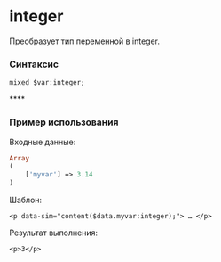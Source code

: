 # integer

Преобразует тип переменной в integer.

### **Синтаксис**

```text
mixed $var:integer;
```

\*\*\*\*

### **Пример использования**

Входные данные:

```php
Array
(
    ['myvar'] => 3.14
)
```

Шаблон:

```markup
<p data-sim="content($data.myvar:integer);"> … </p>
```

Результат выполнения:

```markup
<p>3</p>
```

